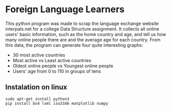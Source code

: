 # Foreign Language Learners




This python program was made to scrap the language exchange website interpals.net for a college Data Structure assignment.
It collects all online users' basic information, such as the home country and age,
and tell us how many online people there are and the average age for each country.
From this data, the program can generate four quite interesting graphs:

- 30 most active countries
- Most active vs Least active countries
- Oldest online people vs Youngest online people
- Users' age from 0 to 110 in groups of tens

## Instalation on linux

```
sudo apt-get install python3
pip install bs4 lxml iso3166 matplotlib numpy
```
